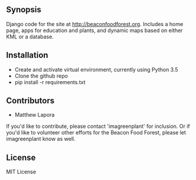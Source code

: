 ## Synopsis

Django code for the site at http://beaconfoodforest.org.  Includes a home page, apps for education and plants, and dynamic maps based on either KML or a database.


## Installation

- Create and activate virtual environment, currently using Python 3.5
- Clone the github repo
- pip install -r requirements.txt


## Contributors
- Matthew Lapora


If you'd like to contribute, please contact 'imagreenplant' for inclusion.  Or if you'd like to volunteer other efforts for the Beacon Food Forest, please let imagreenplant know as well.


## License

MIT License